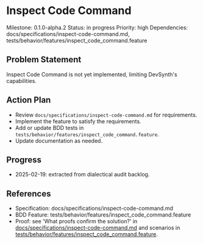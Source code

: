 # Inspect Code Command
Milestone: 0.1.0-alpha.2
Status: in progress
Priority: high
Dependencies: docs/specifications/inspect-code-command.md, tests/behavior/features/inspect_code_command.feature

## Problem Statement
Inspect Code Command is not yet implemented, limiting DevSynth's capabilities.


## Action Plan
- Review `docs/specifications/inspect-code-command.md` for requirements.
- Implement the feature to satisfy the requirements.
- Add or update BDD tests in `tests/behavior/features/inspect_code_command.feature`.
- Update documentation as needed.

## Progress
- 2025-02-19: extracted from dialectical audit backlog.

## References
- Specification: docs/specifications/inspect-code-command.md
- BDD Feature: tests/behavior/features/inspect_code_command.feature
- Proof: see 'What proofs confirm the solution?' in [docs/specifications/inspect-code-command.md](../docs/specifications/inspect-code-command.md) and scenarios in [tests/behavior/features/inspect_code_command.feature](../tests/behavior/features/inspect_code_command.feature).
